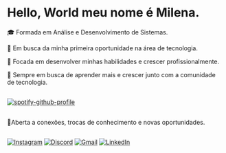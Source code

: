 # Hello, World meu nome é Milena. 
🎓 Formada em Análise e Desenvolvimento de Sistemas.

🔭 Em busca da minha primeira oportunidade na área de tecnologia.

💼 Focada em desenvolver minhas habilidades e crescer profissionalmente.

🚀 Sempre em busca de aprender mais e crescer junto com a comunidade de tecnologia.

  ##
[![spotify-github-profile](https://spotify-github-profile.kittinanx.com/api/view?uid=31jhabxyspkjbfthqrfnf4d5x4ie&cover_image=true&theme=default&show_offline=false&background_color=ffbdd7&interchange=false&bar_color=000000&bar_color_cover=true)](https://spotify-github-profile.kittinanx.com/api/view?uid=31jhabxyspkjbfthqrfnf4d5x4ie&redirect=true)
##
🤝Aberta a conexões, trocas de conhecimento e novas oportunidades.
##
[![Instagram](https://img.shields.io/badge/Instagram-%23FFC0CB?style=flat-square&logo=instagram&logoColor=black)](https://instagram.com/msa_cdea)
[![Discord](https://img.shields.io/badge/Discord-%23FFC0CB?style=flat-square&logo=discord&logoColor=black)](https://discord.gg/milenasoat)
[![Gmail](https://img.shields.io/badge/Gmail-%23FFC0CB?style=flat-square&logo=gmail&logoColor=black)](mailto:milenasoaresalves02@gmail.com)
[![LinkedIn](https://img.shields.io/badge/-LinkedIn-%23FFC0CB?style=flat-square&logo=linkedin&logoColor=black)](https://www.linkedin.com/in/milena-soares-037185243)


  
